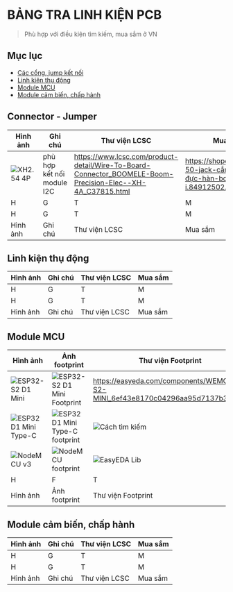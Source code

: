 # BẢNG TRA LINH KIỆN PCB

> Phù hợp với điều kiện tìm kiếm, mua sắm ở VN

## Mục lục

- [Các cổng, jump kết nối](#connector---jumper)
- [Linh kiện thụ động](#linh-kiện-thụ-động)
- [Module MCU](#module-mcu)
- [Module cảm biến, chấp hành](#module-cảm-biến-chấp-hành)

## Connector - Jumper

|Hình ảnh|Ghi chú|Thư viện LCSC|Mua sắm|
|--|--|--|--|
|![XH2.54 4P](https://github.com/neittien0110/linhkiendientu/assets/8079397/4fb304f9-42be-41ef-a70d-c83914bdec6c)|phù hợp kết nối module I2C|<https://www.lcsc.com/product-detail/Wire-To-Board-Connector_BOOMELE-Boom-Precision-Elec--XH-4A_C37815.html>|<https://shopee.vn/Gói-50-jack-cắm-XH2.54-đực-hàn-board-4-pin-i.84912502.6635950531>|
|H|G|T|M|
|H|G|T|M|
|Hình ảnh|Ghi chú|Thư viện LCSC|Mua sắm|


## Linh kiện thụ động

|Hình ảnh|Ghi chú|Thư viện LCSC|Mua sắm|
|--|--|--|--|
|H|G|T|M|
|H|G|T|M|
|Hình ảnh|Ghi chú|Thư viện LCSC|Mua sắm|

## Module MCU

|Hình ảnh|Ảnh footprint|Thư viện Footprint|Ghi chú|
|--|--|--|--|
|![ESP32-S2 D1 Mini](https://github.com/neittien0110/linhkiendientu/assets/8079397/4e9b5747-fa4b-4e62-8780-49103144120f)|![ESP32-S2 D1 Mini Footprint](https://github.com/neittien0110/linhkiendientu/assets/8079397/224ba35f-2d46-4779-98d9-4be6bf4d5a3f)|<https://easyeda.com/components/WEMOS-S2-MINI_6ef43e8170c04296aa95d7137b398daf>|[Sử dụng ESP32-S2 D1 Mini](https://github.com/neittien0110/MCU/blob/master/ESP32/Lolin_S2_mini.md)|
|![ESP32 D1 Mini Type-C](https://github.com/neittien0110/linhkiendientu/assets/8079397/e5a2e476-cb73-4236-a307-250a452aa546)|![ESP32 D1 Mini Type-C footprint](https://github.com/neittien0110/linhkiendientu/assets/8079397/668c3897-4636-46e7-81be-d23b44305b78)|![Cách tìm kiếm](https://github.com/neittien0110/linhkiendientu/assets/8079397/b293199e-4f8d-41a9-876a-cefa23f93ff0)|[Sử dụng ESP32 D1 Mini Type-C](https://github.com/neittien0110/MCU/blob/master/ESP8266/Wemosd1r2mini.md)|
|![NodeMCU v3](https://github.com/neittien0110/linhkiendientu/assets/8079397/32e58892-788d-4cc4-9f57-1a56a35f8a62)|![NodeMCU footprint](https://github.com/neittien0110/linhkiendientu/assets/8079397/22ae451e-4cd0-4777-8656-f47b7e751539)|![EasyEDA Lib](https://github.com/neittien0110/linhkiendientu/assets/8079397/53958d1d-0714-44ba-b5cb-2a8f0fcbef88)|[Sử dụng NodeMCU](https://github.com/neittien0110/MCU/blob/master/ESP8266/NodeMCU_V3.md)|
|H|F|T|G| 
|Hình ảnh|Ảnh footprint|Thư viện Footprint|Ghi chú|

## Module cảm biến, chấp hành

|Hình ảnh|Ghi chú|Thư viện LCSC|Mua sắm|
|--|--|--|--|
|H|G|T|M|
|H|G|T|M|
|Hình ảnh|Ghi chú|Thư viện LCSC|Mua sắm|


